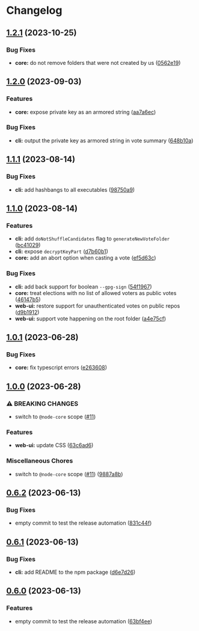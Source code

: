 # Changelog

## [1.2.1](https://github.com/nodejs/caritat/compare/v1.2.0...v1.2.1) (2023-10-25)


### Bug Fixes

* **core:** do not remove folders that were not created by us ([0562e19](https://github.com/nodejs/caritat/commit/0562e197a3a378d96a0a67111cba5db83cb1e396))

## [1.2.0](https://github.com/nodejs/caritat/compare/v1.1.1...v1.2.0) (2023-09-03)


### Features

* **core:** expose private key as an armored string ([aa7a6ec](https://github.com/nodejs/caritat/commit/aa7a6ec9d3dea44576d66a6221eafa5e351c83db))


### Bug Fixes

* **cli:** output the private key as armored string in vote summary ([648b10a](https://github.com/nodejs/caritat/commit/648b10a46ef72d6b5680d8cb3648f8b448305bd1))

## [1.1.1](https://github.com/nodejs/caritat/compare/v1.1.0...v1.1.1) (2023-08-14)


### Bug Fixes

* **cli:** add hashbangs to all executables ([98750a9](https://github.com/nodejs/caritat/commit/98750a90ffef8330be5f143a2fa98fb6ed49ba11))

## [1.1.0](https://github.com/nodejs/caritat/compare/v1.0.1...v1.1.0) (2023-08-14)


### Features

* **cli:** add `doNotShuffleCandidates` flag to `generateNewVoteFolder` ([bc41029](https://github.com/nodejs/caritat/commit/bc4102991ac4de222c57a44deefd367434b4fd19))
* **cli:** expose `decryptKeyPart` ([d7b60b1](https://github.com/nodejs/caritat/commit/d7b60b1d140d7e9f0dec5e356987727d8ac0388c))
* **core:** add an abort option when casting a vote ([ef5d63c](https://github.com/nodejs/caritat/commit/ef5d63c78dc9e1733f348e4a062ab7483dd7233e))


### Bug Fixes

* **cli:** add back support for boolean `--gpg-sign` ([54f1967](https://github.com/nodejs/caritat/commit/54f19675c6fee1c4c626c5416c204f53af17cf02))
* **core:** treat elections with no list of allowed voters as public votes ([46147b5](https://github.com/nodejs/caritat/commit/46147b58ecb0ce12d9acd5423234d2c259caacd5))
* **web-ui:** restore support for unauthenticated votes on public repos ([d9b1912](https://github.com/nodejs/caritat/commit/d9b19127f1f828777b54d330f8e767f862fd706c))
* **web-ui:** support vote happening on the root folder ([a4e75cf](https://github.com/nodejs/caritat/commit/a4e75cf2725d7ea30b0073e11ba2581d87c39bbc))

## [1.0.1](https://github.com/nodejs/caritat/compare/v1.0.0...v1.0.1) (2023-06-28)


### Bug Fixes

* **core:** fix typescript errors ([e263608](https://github.com/nodejs/caritat/commit/e2636089270e8d822b2aea4e5da3e03bf0d3bc2a))

## [1.0.0](https://github.com/nodejs/caritat/compare/v0.6.2...v1.0.0) (2023-06-28)


### ⚠ BREAKING CHANGES

* switch to `@node-core` scope ([#11](https://github.com/nodejs/caritat/issues/11))

### Features

* **web-ui:** update CSS ([63c6ad6](https://github.com/nodejs/caritat/commit/63c6ad6e471088c3c563a8aab1687d2bc87fca1e))


### Miscellaneous Chores

* switch to `@node-core` scope ([#11](https://github.com/nodejs/caritat/issues/11)) ([9887a8b](https://github.com/nodejs/caritat/commit/9887a8b089ce930b2920bd7e1f78e4210491d16f))

## [0.6.2](https://github.com/aduh95/caritat/compare/v0.6.1...v0.6.2) (2023-06-13)


### Bug Fixes

* empty commit to test the release automation ([831c44f](https://github.com/aduh95/caritat/commit/831c44fc364acf087fa51b5e25c835baded4db52))

## [0.6.1](https://github.com/aduh95/caritat/compare/v0.6.0...v0.6.1) (2023-06-13)


### Bug Fixes

* **cli:** add README to the npm package ([d6e7d26](https://github.com/aduh95/caritat/commit/d6e7d2689ec13feaf326a6d3477fcbd304386f3e))

## [0.6.0](https://github.com/aduh95/caritat/compare/v0.5.1...v0.6.0) (2023-06-13)


### Features

* empty commit to test the release automation ([63bf4ee](https://github.com/aduh95/caritat/commit/63bf4ee931f06a957f5ce7dbac9099016fb0cb5b))
